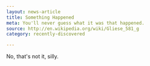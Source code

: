 ```yaml
---
layout: news-article
title: Something Happened
meta: You'll never guess what it was that happened.
source: http://en.wikipedia.org/wiki/Gliese_581_g
category: recently-discovered

---
```


No, that's not it, silly.